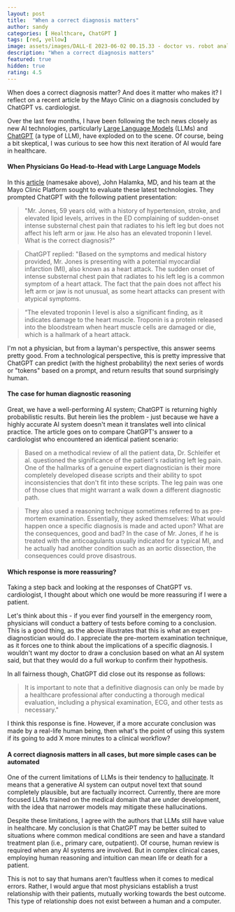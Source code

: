 ```yaml
---
layout: post
title:  "When a correct diagnosis matters"
author: sandy
categories: [ Healthcare, ChatGPT ]
tags: [red, yellow]
image: assets/images/DALL·E 2023-06-02 00.15.33 - doctor vs. robot analyzing data.png
description: "When a correct diagnosis matters"
featured: true
hidden: true
rating: 4.5
---
```


When does a correct diagnosis matter?  And does it matter who makes it?  I reflect on a recent article by the Mayo Clinic on a diagnosis concluded by ChatGPT vs. cardiologist.

Over the last few months, I have been following the tech news closely as new AI technologies, particularly [Large Language Models](https://en.wikipedia.org/wiki/Large_language_model) (LLMs) and [ChatGPT](https://en.wikipedia.org/wiki/ChatGPT) (a type of LLM), have exploded on to the scene.  Of course, being a bit skeptical, I was curious to see how this next iteration of AI would fare in healthcare.


#### When Physicians Go Head-to-Head with Large Language Models

In this [article](https://www.mayoclinicplatform.org/2023/05/10/when-physicians-go-head-to-head-with-large-language-models) (namesake above), John Halamka, MD, and his team at the Mayo Clinic Platform sought to evaluate these latest technologies.  They prompted ChatGPT with the following patient presentation:

> "Mr. Jones, 59 years old, with a history of hypertension, stroke, and elevated lipid levels, arrives in the ED complaining of sudden-onset intense substernal chest pain that radiates to his left leg but does not affect his left arm or jaw. He also has an elevated troponin I level. What is the correct diagnosis?" 

> ChatGPT replied: "Based on the symptoms and medical history provided, Mr. Jones is presenting with a potential myocardial infarction (MI), also known as a heart attack. The sudden onset of intense substernal chest pain that radiates to his left leg is a common symptom of a heart attack. The fact that the pain does not affect his left arm or jaw is not unusual, as some heart attacks can present with atypical symptoms.

> “The elevated troponin I level is also a significant finding, as it indicates damage to the heart muscle. Troponin is a protein released into the bloodstream when heart muscle cells are damaged or die, which is a hallmark of a heart attack.

I'm not a physician, but from a layman's perspective, this answer seems pretty good.  From a technological perspective, this is pretty impressive that ChatGPT can predict (with the highest probability) the next series of words or "tokens" based on a prompt, and return results that sound surprisingly human.  

#### The case for human diagnostic reasoning

Great, we have a well-performing AI system; ChatGPT is returning highly probabilistic results.  But herein lies the problem - just because we have a highly accurate AI system doesn't mean it translates well into clinical practice.  The article goes on to compare ChatGPT's answer to a cardiologist who encountered an identical patient scenario: 

> Based on a methodical review of all the patient data, Dr. Schleifer et al. questioned the significance of the patient's radiating left leg pain. One of the hallmarks of a genuine expert diagnostician is their more completely developed disease scripts and their ability to spot inconsistencies that don't fit into these scripts. The leg pain was one of those clues that might warrant a walk down a different diagnostic path.

> They also used a reasoning technique sometimes referred to as pre-mortem examination. Essentially, they asked themselves: What would happen once a specific diagnosis is made and acted upon? What are the consequences, good and bad? In the case of Mr. Jones, if he is treated with the anticoagulants usually indicated for a typical MI, and he actually had another condition such as an aortic dissection, the consequences could prove disastrous.

#### Which response is more reassuring?

Taking a step back and looking at the responses of ChatGPT vs. cardiologist, I thought about which one would be more reassuring if I were a patient.  

Let's think about this - if you ever find yourself in the emergency room, physicians will conduct a battery of tests before coming to a conclusion.  This is a good thing, as the above illustrates that this is what an expert diagnostician would do.  I appreciate the pre-mortem examination technique, as it forces one to think about the implications of a specific diagnosis.  I wouldn't want my doctor to draw a conclusion based on what an AI system said, but that they would do a full workup to confirm their hypothesis.   

In all fairness though, ChatGPT did close out its response as follows: 

> It is important to note that a definitive diagnosis can only be made by a healthcare professional after conducting a thorough medical evaluation, including a physical examination, ECG, and other tests as necessary."  

I think this response is fine.  However, if a more accurate conclusion was made by a real-life human being, then what's the point of using this system if its going to add X more minutes to a clinical workflow?

#### A correct diagnosis matters in all cases, but more simple cases can be automated

One of the current limitations of LLMs is their tendency to [hallucinate](https://spectrum.ieee.org/ai-hallucination).  It means that a generative AI system can output novel text that sound completely plausible, but are factually incorrect.  Currently, there are more focused LLMs trained on the medical domain that are under development, with the idea that narrower models may mitigate these hallucinations.

Despite these limitations, I agree with the authors that LLMs still have value in healthcare.  My conclusion is that ChatGPT may be better suited to situations where common medical conditions are seen and have a standard treatment plan (i.e., primary care, outpatient).  Of course, human review is required when any AI systems are involved.  But in complex clinical cases, employing human reasoning and intuition can mean life or death for a patient. 

This is not to say that humans aren't faultless when it comes to medical errors.  Rather, I would argue that most physicians establish a trust relationship with their patients, mutually working towards the best outcome.  This type of relationship does not exist between a human and a computer.
